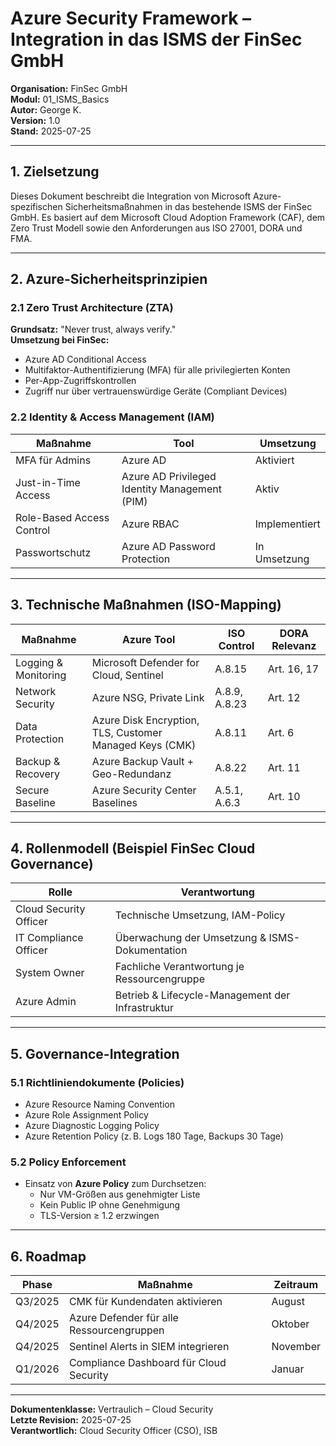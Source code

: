 # Azure Security Framework – Integration in das ISMS der FinSec GmbH

**Organisation:** FinSec GmbH  
**Modul:** 01_ISMS_Basics  
**Autor:** George K.  
**Version:** 1.0  
**Stand:** 2025-07-25

---

## 1. Zielsetzung

Dieses Dokument beschreibt die Integration von Microsoft Azure-spezifischen Sicherheitsmaßnahmen in das bestehende ISMS der FinSec GmbH. Es basiert auf dem Microsoft Cloud Adoption Framework (CAF), dem Zero Trust Modell sowie den Anforderungen aus ISO 27001, DORA und FMA.

---

## 2. Azure-Sicherheitsprinzipien

### 2.1 Zero Trust Architecture (ZTA)

**Grundsatz:** "Never trust, always verify."  
**Umsetzung bei FinSec:**
- Azure AD Conditional Access
- Multifaktor-Authentifizierung (MFA) für alle privilegierten Konten
- Per-App-Zugriffskontrollen
- Zugriff nur über vertrauenswürdige Geräte (Compliant Devices)

### 2.2 Identity & Access Management (IAM)

| Maßnahme | Tool | Umsetzung |
|----------|------|-----------|
| MFA für Admins | Azure AD | Aktiviert |
| Just-in-Time Access | Azure AD Privileged Identity Management (PIM) | Aktiv |
| Role-Based Access Control | Azure RBAC | Implementiert |
| Passwortschutz | Azure AD Password Protection | In Umsetzung |

---

## 3. Technische Maßnahmen (ISO-Mapping)

| Maßnahme | Azure Tool | ISO Control | DORA Relevanz |
|----------|------------|-------------|---------------|
| Logging & Monitoring | Microsoft Defender for Cloud, Sentinel | A.8.15 | Art. 16, 17 |
| Network Security | Azure NSG, Private Link | A.8.9, A.8.23 | Art. 12 |
| Data Protection | Azure Disk Encryption, TLS, Customer Managed Keys (CMK) | A.8.11 | Art. 6 |
| Backup & Recovery | Azure Backup Vault + Geo-Redundanz | A.8.22 | Art. 11 |
| Secure Baseline | Azure Security Center Baselines | A.5.1, A.6.3 | Art. 10 |

---

## 4. Rollenmodell (Beispiel FinSec Cloud Governance)

| Rolle | Verantwortung |
|-------|----------------|
| Cloud Security Officer | Technische Umsetzung, IAM-Policy |
| IT Compliance Officer | Überwachung der Umsetzung & ISMS-Dokumentation |
| System Owner | Fachliche Verantwortung je Ressourcengruppe |
| Azure Admin | Betrieb & Lifecycle-Management der Infrastruktur |

---

## 5. Governance-Integration

### 5.1 Richtliniendokumente (Policies)

- Azure Resource Naming Convention
- Azure Role Assignment Policy
- Azure Diagnostic Logging Policy
- Azure Retention Policy (z. B. Logs 180 Tage, Backups 30 Tage)

### 5.2 Policy Enforcement

- Einsatz von **Azure Policy** zum Durchsetzen:
  - Nur VM-Größen aus genehmigter Liste
  - Kein Public IP ohne Genehmigung
  - TLS-Version ≥ 1.2 erzwingen

---

## 6. Roadmap

| Phase | Maßnahme | Zeitraum |
|-------|----------|----------|
| Q3/2025 | CMK für Kundendaten aktivieren | August |
| Q4/2025 | Azure Defender für alle Ressourcengruppen | Oktober |
| Q4/2025 | Sentinel Alerts in SIEM integrieren | November |
| Q1/2026 | Compliance Dashboard für Cloud Security | Januar |

---

**Dokumentenklasse:** Vertraulich – Cloud Security  
**Letzte Revision:** 2025-07-25  
**Verantwortlich:** Cloud Security Officer (CSO), ISB
